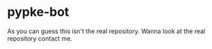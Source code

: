 # pypke-bot
As you can guess this isn't the real repository. Wanna look at the real repository contact me.
